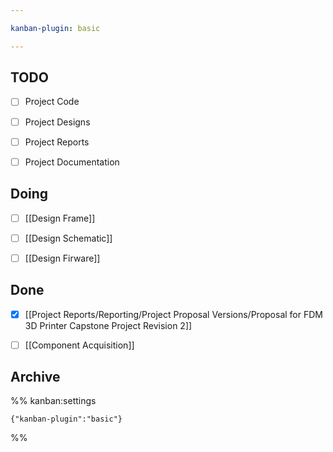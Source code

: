 ```yaml
---

kanban-plugin: basic

---
```


## TODO

- [ ] Project Code
- [ ] Project Designs
- [ ] Project Reports
- [ ] Project Documentation


## Doing

- [ ] [[Design Frame]]
- [ ] [[Design Schematic]]
- [ ] [[Design Firware]]


## Done

- [x] [[Project Reports/Reporting/Project Proposal Versions/Proposal for FDM 3D Printer Capstone Project Revision 2]]
- [ ] [[Component Acquisition]]


## Archive





%% kanban:settings
```
{"kanban-plugin":"basic"}
```
%%